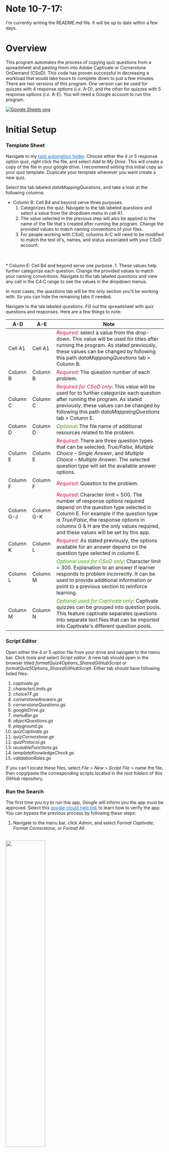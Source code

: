 # Note 10-7-17:
I'm currently writing the README.md file. It will be up to date within a few days.

# Overview
This program automates the process of copying quiz questions from a spreadsheet and pasting them into Adobe Captivate or Cornerstone OnDemand (CSoD). This code has proven successful in decreasing a workload that would take hours to complete down to just a few minutes. There are two versions of this program. One version can be used for quizzes with 4 response options (<i>i.e.</i> A-D), and the other for quizzes with 5 response options (<i>i.e.</i> A-E). You will need a Google account to run this program.

[![Google Sheets png](./assets/images/quizTemplateA-D.png?raw=true "Google Sheets")](https://drive.google.com/file/d/0B5w_Rm6Jrg-PZXRPMzhYUUJqNU0/preview)

# Initial Setup

### Template Sheet

Navigate to my <a style="color:#0D6EE4" href="https://drive.google.com/open?id=0B5w_Rm6Jrg-PcnBkSDY3aE90cTg">task automation folder</a>.
Choose either the 4 or 5 response option quiz, right click the file, and select <i>Add to My Drive</i>. This will create a copy of the file in your google drive. I recommend setting this initial copy as your quiz template. Duplicate your template whenever you want create a new quiz.


Select the tab labeled <i>dataMappingQuestions</i>, and take a look at the following columns:
* Column B: Cell B4 and beyond serve three purposes.
  1. Categorizes the quiz. Navigate to the tab labeled <i>questions</i> and select a value from the dropdown menu in cell A1.
  2. The value selected in the previous step will also be applied to the name of the file that's created after running the program. Change the provided values to match naming conventions of your files.
  3. For people working with CSoD, columns A-C will need to be modified to match the test  id's, names, and status associated with your CSoD account.
<br>
<br>
* Column E: Cell B4 and beyond serve one purpose.
  1. These values help further categorize each question. Change the provided values to match your naming conventions. Navigate to the tab labeled <i>questions</i> and view any cell in the C4:C range to see the values in the dropdown menus.

In most cases, the <i>questions</i> tab will be the only section you'll be working with. So you can hide the remaining tabs if needed.

Navigate to the tab labeled <i>questions</i>. Fill out the spreadsheet with quiz questions and responses. Here are a few things to note:

|A-D|A-E|Note|
|---|---|----|
|Cell A1|Cell A1|<i style="color:#d00c51">Required</i>: select a value from the drop-down. This value will be used for titles after running the program. As stated previously, these values can be changed by following this path <i>dataMappaingQuestions</i> tab > Column B.|
|Column B|Column B|<i style="color:#d00c51">Required</i>: The question number of each problem.|
|Column C|Column C|<i style="color:#d00c51">Required for CSoD only</i>: This value will be used for to further categorize each question after running the program. As stated previously, these values can be changed by following this path <i>dataMappaingQuestions</i> tab > Column E.|
|Column D|Column D|<i style="color:#449c0d">Optional</i>: The file name of additional resources related to the problem.|
|Column E|Column E|<i style="color:#d00c51">Required</i>: There are three question types that can be selected, <i>True/False</i>, <i>Multiple Choice – Single Answer</i>, and <i>Multiple Choice – Multiple Answer</i>. The selected question type will set the available answer options.|
|Column F|Column F|<i style="color:#d00c51">Required</i>: Question to the problem.|
|Column G-J|Column G-K|<i style="color:#d00c51">Required</i>:  Character limit = 500. The number of response options required depend on the question type selected in Column E. For example if the question type is <i>True/False</i>, the response options in columns G & H are the only values required, and these values will be set by this app.|
|Column K|Column L|<i style="color:#d00c51">Required</i>: As stated previously, the options available for an answer depend on the question type selected in column E.|
|Column L|Column M|<i style="color:#449c0d">Optional used for CSoD only</i>: Character limit = 300. Explanation to an answer if learner responds to problem incorrectly. It can be used to provide additional information or point to a previous section to reinforce learning.|
|Column M|Column N|<i style="color:#449c0d">Optional used for Captivate only</i>: Captivate quizzes can be grouped into question pools. This feature captivate separates questions into separate text files that can be imported into Captivate's different question pools.|

### Script Editor
Open either the 4 or 5 option file from your drive and navigate to the menu bar. Click <i>tools</i> and select <i>Script editor</i>. A new tab should open in the browser titled <i>formatQuiz4Options_SharedGitHubScript</i> or <i>formatQuiz5Options_SharedGitHubScript</i>. Either tab should have following listed files:

1. <i>captivate.gs</i>
2. <i>characterLimits.gs</i>
3. <i>choiceTF.gs</i>
4. <i>cornerstoneAnswers.gs</i>
5. <i>cornerstoneQuestions.gs</i>
6. <i>googleDrive.gs</i>
7. <i>menuBar.gs</i>
8. <i>objectQuestions.gs</i>
9. <i>playground.gs</i>
10. <i>quizCaptivate.gs</i>
11. <i>quizCornerstone.gs</i>
12. <i>quizProtocol.gs</i>
13. <i>reusableFunctions.gs</i>
14. <i>templateKnowledgeCheck.gs</i>
15. <i>validationRules.gs</i>

If you can't locate these files, select <i>File</i> > <i>New</i> > <i>Script File</i> > name the file, then copy/paste the corresponding scripts located in the root folders of this <i>GitHub</i> repository.

### Run the Search
The first time you try to run this app, <i>Google</i> will inform you the app must be approved. Select this <a style="color:#0D6EE4" href="https://support.google.com/cloud/answer/7454865">google clould help link</a> to learn how to verify the app. You can bypass the previous process by following these steps:

1. Navigate to the menu bar, click <i>Admin</i>, and select <i>Format Captivate</i>, <i>Format Cornerstone</i>, or <i>Format All</i>.
<br>
<img src="./assets/images/1_menu.png" width="50%" >
<br>

2. A pop-up will appear letting you know authorization is required. Click the button labeled <i>Continue</i>.
<br>
<img src="./assets/images/2_authorize.png" width="50%" >
<br>

3. Select the <i>Google</i> account you wish to use. Then select the link labeled <i>Advanced</i>.
<br>
<img src="./assets/images/3_advanced.png" width="50%" >
<br>

4. Click the link at the bottom. It should be labeled with the name of the script being used to run this app. Unless you rename the script it should be labeled as <i>dailyReport_SharedGitHubScript</i>.
<br>
<img src="./assets/images/4_verify.png" width="50%" >
<br>

5. Type the word <i>Continue</i> in the text box and click <i>NEXT</i>.
<br>
<img src="./assets/images/5_continue.png" width="50%" >
<br>

6. Once verified, the app should run. But, if it doesn't, repeat step 1 and that should do the trick.

7. If this is your first time running the app, wait for the script to finish running, then open your google drive and search within the root directory for a folder titled <i>quizAutomation</i>. The app created this folder. Notice a subfolder has also been created with the same name that you selected in cell A1 of the <i>questions</i> tab. All files will be placed in the subfolder.

8. Treat the <i>quizAutomation</i> folder's name as a unique id, ensure no other folder in your google drive has the same name. You can move this folder to another location in your drive, any time you run the app, the program will fish out its location.

### Saving and Uploading Files
Navigate to the corresponding subfolder and open either the Captivate or Cornerstone files you want to upload.

* Example files are available for you to practice uploading at the following location <i>./assets/images/dataExamples</i>

* Captivate
  * Click <i>File</i> > <i>Download As</i> > <i>Plain Text (.txt)</i>
  * Open an Adobe Captivate project. Select <i>Quiz > Question Pool Manager... > Import GIFT File > select the file > Open</i>

* CSoD
  * You will have to run the following steps for both  <i>Questions</i> and <i>Answers</i> tabs located in the CSoD excel file.
  * Click <i>File</i> > <i>Download As</i> > <i>Comma-separated values (.csv, current sheet)</i>
  * Cornerstone OnDemand has specific for uploading tests questions and answers into their servers. Ensure files match their upload templates before uploading.
### Modify the script
The questions tab has 4 example question that can be used to see how the program operates. This information can be removed altogether. However, any other changes made to either spreadsheet will require thoughtful consideration, because you will most likely have to make supporting changes within the script. Here are a few tips before getting started:

* To rename the spreadsheet tab names:
  <br>
  <br>
  * Click the drop-down icon on the tab that will be renamed, then click <i>Rename</i>.

  * Navigate to the menu bar. Click <i>tools</i> and select <i>Script editor</i>. You will have to run across each script to locate the corresponding sheet names, and replace the strings with the names you create. Ideally I would have created an object that houses the sheet names in one location, but didn't consider this when first creating the app. If you consider doing this, the <i>reusable functions.gs</i> file is a good place to store the object.
  <br>
  <br>

* Renaming Headers in the spreadsheet:
  * Navigate to the menu bar. Click <i>tools</i> and select <i>Script editor</i> and locate the <i>reusable functions.gs</i> file. Look for the object that houses the headers you replaced, and supply the new names in the respective locations. You might also have to search each script file to ensure all instances of the headers have been replaced.
